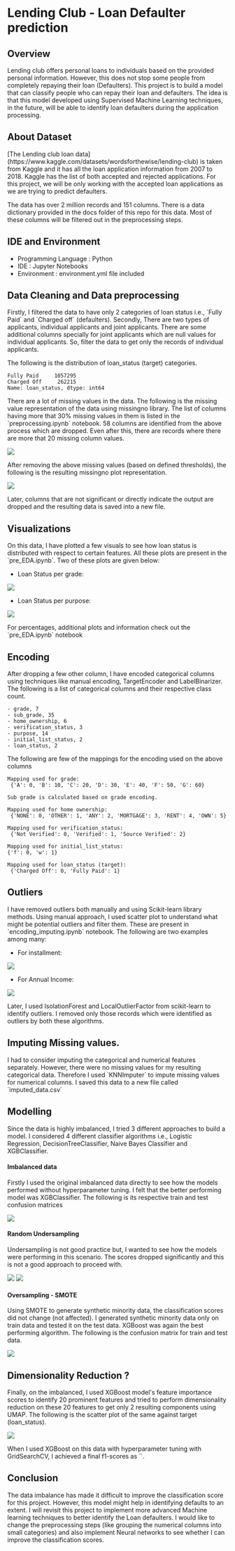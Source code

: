 # Lending Club - Loan Defaulter prediction

## Overview

<p>Lending club offers personal loans to individuals based on the provided personal information. However, this does not stop some people from completely repaying their loan (Defaulters). This project is to build a model that can classify people who can repay their loan and defaulters. The idea is that this model developed using Supervised Machine Learning techniques, in the future, will be able to identify loan defaulters during the application processing.</p>

## About Dataset

<p> [The Lending club loan data](https://www.kaggle.com/datasets/wordsforthewise/lending-club) is taken from Kaggle and it has all the loan application information from 2007 to 2018. Kaggle has the list of both accepted and rejected applications. For this project, we will be only working with the accepted loan applications as we are trying to predict  defaulters.</p>

<p>The data has over 2 million records and 151 columns. There is a data dictionary provided in the docs folder of this repo for this data. Most of these columns will be filtered out in the preprocessing steps.</p>

## IDE and Environment

- Programming Language : Python
- IDE : Jupyter Notebooks
- Environment : environment.yml file included

## Data Cleaning and Data preprocessing

<p>Firstly, I filtered the data to have only 2 categories of loan status i.e., `Fully Paid` and `Charged off` (defaulters). Secondly, There are two types of applicants, individual applicants and joint applicants. There are some additional columns specially for joint applicants which are null values for individual applicants. So, filter the data to get only the records of individual applicants.</p>

<p>The following is the distribution of loan_status (target) categories.</p>

```
Fully Paid     1057295
Charged Off     262215
Name: loan_status, dtype: int64
```

<p>There are a lot of missing values in the data. The following is the missing value representation of the data using missingno library. The list of columns having more that 30% missing values in them is listed in the `preprocessing.ipynb` notebook. 58 columns are identified from the above process which are dropped. Even after this, there are records where there are more that 20 missing column values.</p>

<img src="figs/before_missing_value_filter.png">

<p>After removing the above missing values (based on defined thresholds), the following is the resulting missingno plot representation.</p>

<img src="figs/after_missing_value_filter.png">

<p>Later, columns that are not significant or directly indicate the output are dropped and the resulting data is saved into a new file.</p>

## Visualizations

<p>On this data, I have plotted a few visuals to see how loan status is distributed with respect to certain features. All these plots are present in the `pre_EDA.ipynb`. Two of these plots are given below:</p>

- Loan Status per grade:

<img src="figs/loan_status_per_grade.png">

- Loan Status per purpose:

<img src="figs/loan_status_per_purpose.png">

<p> For percentages, additional plots and information check out the `pre_EDA.ipynb` notebook </p>


## Encoding

<p>After dropping a few other column, I have encoded categorical columns using techniques like manual encoding, TargetEncoder and LabelBinarizer. The following is a list of categorical columns and their respective class count.</p>

```
- grade, 7
- sub_grade, 35
- home_ownership, 6
- verification_status, 3
- purpose, 14
- initial_list_status, 2
- loan_status, 2
```

<p>The following are few of the mappings for the encoding used on the above columns</p>

```
Mapping used for grade:
 {'A': 0, 'B': 10, 'C': 20, 'D': 30, 'E': 40, 'F': 50, 'G': 60}

Sub grade is calculated based on grade encoding.

Mapping used for home ownership:
 {'NONE': 0, 'OTHER': 1, 'ANY': 2, 'MORTGAGE': 3, 'RENT': 4, 'OWN': 5}

Mapping used for verification_status:
 {'Not Verified': 0, 'Verified': 1, 'Source Verified': 2}
 
Mapping used for initial_list_status:
{'f': 0, 'w': 1}

Mapping used for loan_status (target):
 {'Charged Off': 0, 'Fully Paid': 1}
```

## Outliers

<p>I have removed outliers both manually and using Scikit-learn library methods. Using manual approach, I used scatter plot to understand what might be potential outliers and filter them. These are present in `encoding_imputing.ipynb` notebook. The following are two examples among many:</p>

- For installment:

<img src="figs/installment_before_after.png"> 

- For Annual Income:

<img src="figs/annual_income_before_after.png"> 

<p>Later, I used IsolationForest and LocalOutlierFactor from scikit-learn to identify outliers. I removed only those records which were identified as outliers by both these algorithms.</p>


## Imputing Missing values.

<p>I had to consider imputing the categorical and numerical features separately. However, there were no missing values for my resulting categorical data. Therefore I used `KNNImputer` to impute missing values for numerical columns. I saved this data to a new file called `imputed_data.csv`</p>


## Modelling

<p>Since the data is highly imbalanced, I tried 3 different approaches to build a model. I considered 4 different classifier algorithms i.e., Logistic Regression, DecisionTreeClassifier, Naive Bayes Classifier and XGBClassifier. </p>

#### Imbalanced data

<p>Firstly I used the original imbalanced data directly to see how the models performed without hyperparameter tuning. I felt that the better performing model was XGBClassifier. The following is its respective train and test confusion matrices</p>

<img src="figs/imb_XGB.png">


#### Random Undersampling

<p>Undersampling is not good practice but, I wanted to see how the models were performing in this scenario. The scores dropped significantly and this is not a good approach to proceed with.</p>

<img src="figs/umap_kmeans_scores.png">

<img src="figs/umap_kmeans_casenum.png">

#### Oversampling - SMOTE

Using SMOTE to generate synthetic minority data, the classification scores did not change (not affected). I generated synthetic minority data only on train data and tested it on the test data. XGBoost was again the best performing algorithm. The following is the confusion matrix for train and test data.

<img src="figs/over_XGB.png">


## Dimensionality Reduction ?

<p>Finally, on the imbalanced, I used XGBoost model's feature importance scores to identify 20 prominent features and tried to perform dimensionality reduction on these 20 features to get only 2 resulting components using UMAP. The following is the scatter plot of the same against target (loan_status).</p>

<img src="figs/.png">

<p>When I used XGBoost on this data with hyperparameter tuning with GridSearchCV, I achieved a final f1-scores as ``. </p>

## Conclusion

The data imbalance has made it difficult to improve the classification score for this project. However, this model might help in identifying defaults to an extent. I will revisit this project to implement more advanced Machine learning techniques to better identify the Loan defaulters. I would like to change the preprocessing steps (like grouping the numerical columns into small categories) and also implement Neural networks to see whether I can improve the classification scores.






